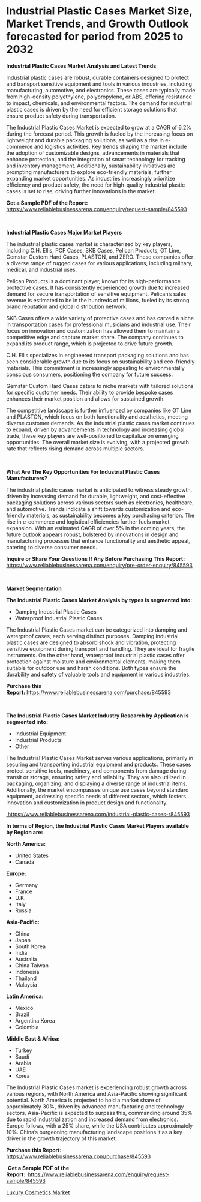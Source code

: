 <p><h1>Industrial Plastic Cases Market Size, Market Trends, and Growth Outlook forecasted for period from 2025 to 2032</h1></p><p><strong>Industrial Plastic Cases Market Analysis and Latest Trends</strong></p>
<p><p>Industrial plastic cases are robust, durable containers designed to protect and transport sensitive equipment and tools in various industries, including manufacturing, automotive, and electronics. These cases are typically made from high-density polyethylene, polypropylene, or ABS, offering resistance to impact, chemicals, and environmental factors. The demand for industrial plastic cases is driven by the need for efficient storage solutions that ensure product safety during transportation.</p><p>The Industrial Plastic Cases Market is expected to grow at a CAGR of 6.2% during the forecast period. This growth is fueled by the increasing focus on lightweight and durable packaging solutions, as well as a rise in e-commerce and logistics activities. Key trends shaping the market include the adoption of customizable designs, advancements in materials that enhance protection, and the integration of smart technology for tracking and inventory management. Additionally, sustainability initiatives are prompting manufacturers to explore eco-friendly materials, further expanding market opportunities. As industries increasingly prioritize efficiency and product safety, the need for high-quality industrial plastic cases is set to rise, driving further innovations in the market.</p></p>
<p><strong>Get a Sample PDF of the Report:&nbsp;</strong> <a href="https://www.reliablebusinessarena.com/enquiry/request-sample/845593?utm_campaign=1948&utm_medium=2&utm_source=Github&utm_content=ia&utm_term=06022025&utm_id=industrial-plastic-cases">https://www.reliablebusinessarena.com/enquiry/request-sample/845593</a></p>
<p>&nbsp;</p>
<p><strong>Industrial Plastic Cases Major Market Players</strong></p>
<p><p>The industrial plastic cases market is characterized by key players, including C.H. Ellis, PCF Cases, SKB Cases, Pelican Products, GT Line, Gemstar Custom Hard Cases, PLASTON, and ZERO. These companies offer a diverse range of rugged cases for various applications, including military, medical, and industrial uses.</p><p>Pelican Products is a dominant player, known for its high-performance protective cases. It has consistently experienced growth due to increased demand for secure transportation of sensitive equipment. Pelican’s sales revenue is estimated to be in the hundreds of millions, fueled by its strong brand reputation and global distribution network.</p><p>SKB Cases offers a wide variety of protective cases and has carved a niche in transportation cases for professional musicians and industrial use. Their focus on innovation and customization has allowed them to maintain a competitive edge and capture market share. The company continues to expand its product range, which is projected to drive future growth.</p><p>C.H. Ellis specializes in engineered transport packaging solutions and has seen considerable growth due to its focus on sustainability and eco-friendly materials. This commitment is increasingly appealing to environmentally conscious consumers, positioning the company for future success.</p><p>Gemstar Custom Hard Cases caters to niche markets with tailored solutions for specific customer needs. Their ability to provide bespoke cases enhances their market position and allows for sustained growth.</p><p>The competitive landscape is further influenced by companies like GT Line and PLASTON, which focus on both functionality and aesthetics, meeting diverse customer demands. As the industrial plastic cases market continues to expand, driven by advancements in technology and increasing global trade, these key players are well-positioned to capitalize on emerging opportunities. The overall market size is evolving, with a projected growth rate that reflects rising demand across multiple sectors.</p></p>
<p>&nbsp;</p>
<p><strong>What Are The Key Opportunities For Industrial Plastic Cases Manufacturers?</strong></p>
<p><p>The industrial plastic cases market is anticipated to witness steady growth, driven by increasing demand for durable, lightweight, and cost-effective packaging solutions across various sectors such as electronics, healthcare, and automotive. Trends indicate a shift towards customization and eco-friendly materials, as sustainability becomes a key purchasing criterion. The rise in e-commerce and logistical efficiencies further fuels market expansion. With an estimated CAGR of over 5% in the coming years, the future outlook appears robust, bolstered by innovations in design and manufacturing processes that enhance functionality and aesthetic appeal, catering to diverse consumer needs.</p></p>
<p><strong>Inquire or Share Your Questions If Any Before Purchasing This Report:</strong> <a href="https://www.reliablebusinessarena.com/enquiry/pre-order-enquiry/845593?utm_campaign=1948&utm_medium=2&utm_source=Github&utm_content=ia&utm_term=06022025&utm_id=industrial-plastic-cases">https://www.reliablebusinessarena.com/enquiry/pre-order-enquiry/845593</a></p>
<p>&nbsp;</p>
<p><strong>Market Segmentation</strong></p>
<p><strong>The Industrial Plastic Cases Market Analysis by types is segmented into:</strong></p>
<p><ul><li>Damping Industrial Plastic Cases</li><li>Waterproof Industrial Plastic Cases</li></ul></p>
<p><p>The Industrial Plastic Cases market can be categorized into damping and waterproof cases, each serving distinct purposes. Damping industrial plastic cases are designed to absorb shock and vibration, protecting sensitive equipment during transport and handling. They are ideal for fragile instruments. On the other hand, waterproof industrial plastic cases offer protection against moisture and environmental elements, making them suitable for outdoor use and harsh conditions. Both types ensure the durability and safety of valuable tools and equipment in various industries.</p></p>
<p><strong>Purchase this Report:&nbsp;</strong><a href="https://www.reliablebusinessarena.com/purchase/845593?utm_campaign=1948&utm_medium=2&utm_source=Github&utm_content=ia&utm_term=06022025&utm_id=industrial-plastic-cases">https://www.reliablebusinessarena.com/purchase/845593</a></p>
<p>&nbsp;</p>
<p><strong>The Industrial Plastic Cases Market Industry Research by Application is segmented into:</strong></p>
<p><ul><li>Industrial Equipment</li><li>Industrial Products</li><li>Other</li></ul></p>
<p><p>The Industrial Plastic Cases Market serves various applications, primarily in securing and transporting industrial equipment and products. These cases protect sensitive tools, machinery, and components from damage during transit or storage, ensuring safety and reliability. They are also utilized in packaging, organizing, and displaying a diverse range of industrial items. Additionally, the market encompasses unique use cases beyond standard equipment, addressing specific needs of different sectors, which fosters innovation and customization in product design and functionality.</p></p>
<p><a href="https://www.reliablebusinessarena.com/industrial-plastic-cases-r845593?utm_campaign=1948&utm_medium=2&utm_source=Github&utm_content=ia&utm_term=06022025&utm_id=industrial-plastic-cases">&nbsp;https://www.reliablebusinessarena.com/industrial-plastic-cases-r845593</a></p>
<p><strong>In terms of Region, the Industrial Plastic Cases Market Players available by Region are:</strong></p>
<p>
    <p> <strong> North America: </strong>
        <ul>
            <li>United States</li>
            <li>Canada</li>
        </ul>
        </p> 
    <p> <strong> Europe: </strong>
        <ul>
            <li>Germany</li>
            <li>France</li>
            <li>U.K.</li>
            <li>Italy</li>
            <li>Russia</li>
        </ul>
        </p> 
    <p> <strong> Asia-Pacific: </strong>
        <ul>
            <li>China</li>
            <li>Japan</li>
            <li>South Korea</li>
            <li>India</li>
            <li>Australia</li>
            <li>China Taiwan</li>
            <li>Indonesia</li>
            <li>Thailand</li>
            <li>Malaysia</li>
        </ul>
        </p> 
    <p> <strong> Latin America: </strong>
        <ul>
            <li>Mexico</li>
            <li>Brazil</li>
            <li>Argentina Korea</li>
            <li>Colombia</li>
        </ul>
        </p> 
    <p> <strong> Middle East & Africa: </strong>
        <ul>
            <li>Turkey</li>
            <li>Saudi</li>
            <li>Arabia</li>
            <li>UAE</li>
            <li>Korea</li>
        </ul>
    </p>
    </p>
<p><p>The Industrial Plastic Cases market is experiencing robust growth across various regions, with North America and Asia-Pacific showing significant potential. North America is projected to hold a market share of approximately 30%, driven by advanced manufacturing and technology sectors. Asia-Pacific is expected to surpass this, commanding around 35% due to rapid industrialization and increased demand from electronics. Europe follows, with a 25% share, while the USA contributes approximately 10%. China’s burgeoning manufacturing landscape positions it as a key driver in the growth trajectory of this market.</p></p>
<p><strong>Purchase this Report: </strong><a href="https://www.reliablebusinessarena.com/purchase/845593?utm_campaign=1948&utm_medium=2&utm_source=Github&utm_content=ia&utm_term=06022025&utm_id=industrial-plastic-cases">https://www.reliablebusinessarena.com/purchase/845593</a></p>
<p>&nbsp;<strong>Get a Sample PDF of the Report:&nbsp;&nbsp;</strong><a href="https://www.reliablebusinessarena.com/enquiry/request-sample/845593?utm_campaign=1948&utm_medium=2&utm_source=Github&utm_content=ia&utm_term=06022025&utm_id=industrial-plastic-cases">https://www.reliablebusinessarena.com/enquiry/request-sample/845593</a></p>
<p><strong></strong></p>
<p><p><a href="https://github.com/rahu1506/Market-Research-Report-List-6/blob/main/luxury-cosmetics-market.md?utm_campaign=1948&utm_medium=2&utm_source=Github&utm_content=ia&utm_term=06022025&utm_id=industrial-plastic-cases">Luxury Cosmetics Market</a></p></p>